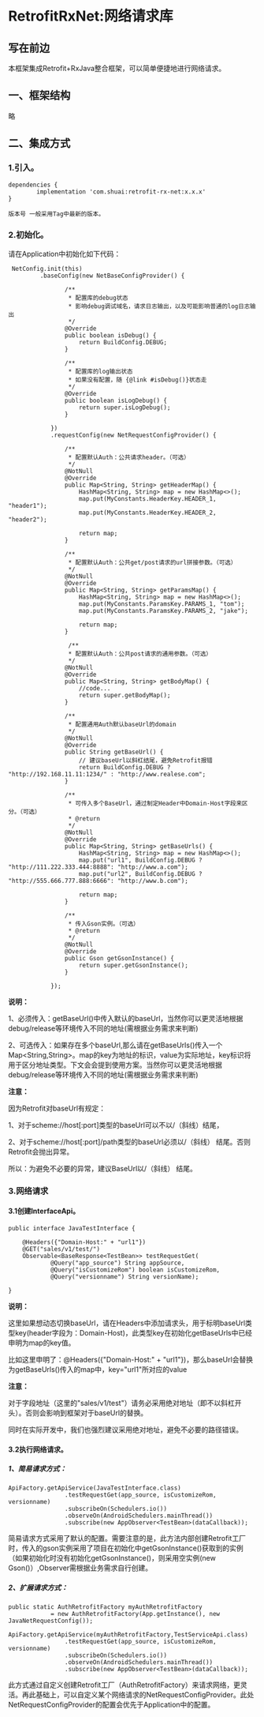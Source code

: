 # RetrofitRxNet:网络请求库
## 写在前边

本框架集成Retrofit+RxJava整合框架，可以简单便捷地进行网络请求。



## 一、框架结构

略


## 二、集成方式

### 1.引入。

```
dependencies {
        implementation 'com.shuai:retrofit-rx-net:x.x.x'
}

版本号 一般采用Tag中最新的版本。
```


### 2.初始化。
请在Application中初始化如下代码：
```
 NetConfig.init(this)
         .baseConfig(new NetBaseConfigProvider() {

                /**
                 * 配置库的debug状态
                 * 影响debug调试域名，请求日志输出，以及可能影响普通的log日志输出
                 */
                @Override
                public boolean isDebug() {
                    return BuildConfig.DEBUG;
                }

                /**
                 * 配置库的log输出状态
                 * 如果没有配置，随 {@link #isDebug()}状态走
                 */
                @Override
                public boolean isLogDebug() {
                    return super.isLogDebug();
                }

            })
            .requestConfig(new NetRequestConfigProvider() {

                /**
                 * 配置默认Auth：公共请求header。（可选）
                 */
                @NotNull
                @Override
                public Map<String, String> getHeaderMap() {
                    HashMap<String, String> map = new HashMap<>();
                    map.put(MyConstants.HeaderKey.HEADER_1, "header1");
                    map.put(MyConstants.HeaderKey.HEADER_2, "header2");

                    return map;
                }

                /**
                 * 配置默认Auth：公共get/post请求的url拼接参数。（可选）
                 */
                @NotNull
                @Override
                public Map<String, String> getParamsMap() {
                    HashMap<String, String> map = new HashMap<>();
                    map.put(MyConstants.ParamsKey.PARAMS_1, "tom");
                    map.put(MyConstants.ParamsKey.PARAMS_2, "jake");

                    return map;
                }

                 /**
                 * 配置默认Auth：公共post请求的通用参数。（可选）
                 */
                @NotNull
                @Override
                public Map<String, String> getBodyMap() {
                    //code...
                    return super.getBodyMap();
                }

                /**
                 * 配置通用Auth默认baseUrl的domain
                 */
                @NotNull
                @Override
                public String getBaseUrl() {
                    // 建议baseUrl以斜杠结尾，避免Retrofit报错
                    return BuildConfig.DEBUG ? "http://192.168.11.11:1234/" : "http://www.realese.com";
                }

                /**
                 * 可传入多个BaseUrl，通过制定Header中Domain-Host字段来区分。（可选）
                 * @return
                 */
                @NotNull
                @Override
                public Map<String, String> getBaseUrls() {
                    HashMap<String, String> map = new HashMap<>();
                    map.put("url1", BuildConfig.DEBUG ? "http://111.222.333.444:8888": "http://www.a.com");
                    map.put("url2", BuildConfig.DEBUG ? "http://555.666.777.888:6666": "http://www.b.com");

                    return map;
                }

                /**
                 * 传入Gson实例。（可选）
                 * @return
                 */
                @NotNull
                @Override
                public Gson getGsonInstance() {
                    return super.getGsonInstance();
                }

            });
```

**说明：**

1、必须传入：getBaseUrl()中传入默认的baseUrl，当然你可以更灵活地根据debug/release等环境传入不同的地址(需根据业务需求来判断)

2、可选传入：如果存在多个baseUrl,那么请在getBaseUrls()传入一个Map<String,String>。map的key为地址的标识，value为实际地址，key标识将用于区分地址类型。下文会会提到使用方案。当然你可以更灵活地根据debug/release等环境传入不同的地址(需根据业务需求来判断)

**注意：**

因为Retrofit对baseUrl有规定：

1、对于scheme://host[:port]类型的baseUrl可以不以/（斜线）结尾，

2、对于scheme://host[:port]/path类型的baseUrl必须以/（斜线） 结尾。否则Retrofit会抛出异常。

所以：为避免不必要的异常，建议BaseUrl以/（斜线） 结尾。


### 3.网络请求

#### 3.1创建InterfaceApi。
```
public interface JavaTestInterface {

    @Headers({"Domain-Host:" + "url1"})
    @GET("sales/v1/test/")
    Observable<BaseResponse<TestBean>> testRequestGet(
            @Query("app_source") String appSource,
            @Query("isCustomizeRom") boolean isCustomizeRom,
            @Query("versionname") String versionName);

}
```

**说明：**

这里如果想动态切换baseUrl，请在Headers中添加请求头，用于标明baseUrl类型key(header字段为：Domain-Host)，此类型key在初始化getBaseUrls中已经申明为map的key值。

比如这里申明了：@Headers({"Domain-Host:" + "url1"})，那么baseUrl会替换为getBaseUrls()传入的map中，key="url1"所对应的value

**注意：**

对于字段地址（这里的"sales/v1/test"）请务必采用绝对地址（即不以斜杠开头）。否则会影响到框架对于baseUrl的替换。

同时在实际开发中，我们也强烈建议采用绝对地址，避免不必要的路径错误。

#### 3.2执行网络请求。

##### 1、简易请求方式：
```
ApiFactory.getApiService(JavaTestInterface.class)
                .testRequestGet(app_source, isCustomizeRom, versionname)
                .subscribeOn(Schedulers.io())
                .observeOn(AndroidSchedulers.mainThread())
                .subscribe(new AppObserver<TestBean>(dataCallback));
```
简易请求方式采用了默认的配置。需要注意的是，此方法内部创建Retrofit工厂时，传入的gson实例采用了项目在初始化中getGsonInstance()获取到的实例（如果初始化时没有初始化getGsonInstance()，则采用空实例(new Gson()）,Observer需根据业务需求自行创建。

##### 2、扩展请求方式：
```
public static AuthRetrofitFactory myAuthRetrofitFactory
            = new AuthRetrofitFactory(App.getInstance(), new JavaNetRequestConfig());

ApiFactory.getApiService(myAuthRetrofitFactory,TestServiceApi.class)
                .testRequestGet(app_source, isCustomizeRom, versionname)
                .subscribeOn(Schedulers.io())
                .observeOn(AndroidSchedulers.mainThread())
                .subscribe(new AppObserver<TestBean>(dataCallback));
```

此方式通过自定义创建Retrofit工厂（AuthRetrofitFactory）来请求网络，更灵活。再此基础上，可以自定义某个网络请求的NetRequestConfigProvider。此处NetRequestConfigProvider的配置会优先于Application中的配置。
